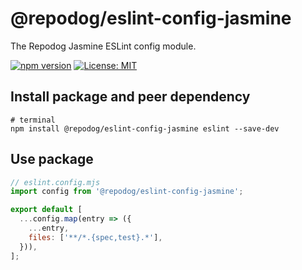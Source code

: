 # @repodog/eslint-config-jasmine

The Repodog Jasmine ESLint config module.

[![npm version](https://badge.fury.io/js/%40repodog%2Feslint-config-jasmine.svg)](https://badge.fury.io/js/%40repodog%2Feslint-config-jasmine)
[![License: MIT](https://img.shields.io/badge/License-MIT-yellow.svg)](LICENSE)

## Install package and peer dependency

```shell
# terminal
npm install @repodog/eslint-config-jasmine eslint --save-dev
```

## Use package

```javascript
// eslint.config.mjs
import config from '@repodog/eslint-config-jasmine';

export default [
  ...config.map(entry => ({
    ...entry,
    files: ['**/*.{spec,test}.*'],
  })),
];
```
